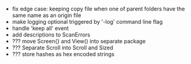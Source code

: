 * fix edge case: keeping copy file when one of parent folders have the same
    name as an origin file
* make logging optional triggered by '-log' command line flag
* handle 'keep all' event 
* add descriptions to ScanErrors
* ??? move Screen{} and View() into separate package
* ??? Separate Scroll into Scroll and Sized
* ??? store hashes as hex encoded strings

